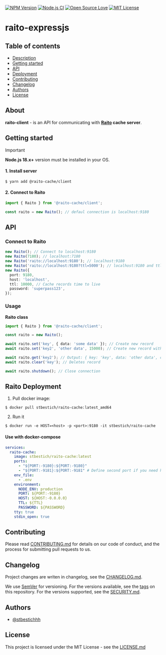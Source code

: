 [![NPM Version](https://img.shields.io/npm/v/@raito-cache/client)](https://www.npmjs.com/package/@raito-cache/client)
[![Node.js CI](https://github.com/stbestichhh/raito-client/actions/workflows/node.js.yml/badge.svg)](https://github.com/stbestichhh/raito-client/actions/workflows/node.js.yml)
[![Open Source Love](https://badges.frapsoft.com/os/v1/open-source.svg?v=103)](https://github.com/ellerbrock/open-source-badges/)
[![MIT License](https://img.shields.io/badge/License-MIT-green.svg)](LICENSE)

# raito-expressjs

## Table of contents

* [Description](#about)
* [Getting started](#getting-started)
* [API](#api)
* [Deployment](#deployment)
* [Contributing](#contributing)
* [Changelog](#changelog)
* [Authors](#authors)
* [License](#license)

## About

**raito-client** - is an API for communicating with **[Raito](https://github.com/stbestichhh/raito-cache) cache server**.

## Getting started

> [!IMPORTANT]
> **Node.js 18.x+** version must be installed in your OS.

#### 1. Install server
  ```shell
  $ yarn add @raito-cache/client
  ```

#### 2. Connect to Raito
```typescript
import { Raito } from '@raito-cache/client';

const raito = new Raito(); // defaul connection is localhost:9180
```

## API

### Connect to Raito
```typescript
new Raito(); // Connect to localhost:9180
new Raito(7180); // localhost:7180
new Raito('raito://localhost:9180'); // localhost:9180
new Raito('raito://localhost:9180?ttl=5000'); // localhost:9180 and ttl 5s
new Raito({
  port: 9180,
  host: 'localhost',
  ttl: 10000, // Cache records time to live
  password: 'superpass123', 
});
```

### Usage

**Raito class**
```typescript
import { Raito } from '@raito-cache/client';

const raito = new Raito();

await raito.set('key', { data: 'some data' }); // Create new record
await raito.set('key2', 'other data', 15000); // Create new record with 15s ttl

await raito.get('key2'); // Output: { key: 'key', data: 'other data', createdAt: Date, ttl: 15000 }
await raito.clear('key'); // Deletes record

await raito.shutdown(); // Close connection
```

## Raito Deployment
1. Pull docker image:
  ```shell
  $ docker pull stbestich/raito-cache:latest_amd64
  ```
2. Run it
  ```shell
  $ docker run -e HOST=<host> -p <port>:9180 -it stbestich/raito-cache
  ```

#### Use with docker-compose
```yaml
services:
  raito-cache:
    image: stbestich/raito-cache:latest
    ports:
      - "${PORT:-9180}:${PORT:-9180}"
      - "${PORT:-9181}:${PORT:-9181" # Define second port if you need http proxy
    env_file:
      - .env
    environment:
      NODE_ENV: production
      PORT: ${PORT:-9180}
      HOST: ${HOST:-0.0.0.0}
      TTL: ${TTL}
      PASSWORD: ${PASSWORD}
    tty: true
    stdin_open: true
```

## Contributing

Please read [CONTRIBUTING.md](CONTRIBUTING.md) for details on our code of conduct, and the process for submitting pull requests to us.

## Changelog

Project changes are writen in changelog, see the [CHANGELOG.md](CHANGELOG.md).

We use [SemVer](https://semver.org/) for versioning.
For the versions available, see the [tags](https://github.com/stbestichhh/raito-client/tags) on this repository.
For the versions supported, see the [SECURITY.md](SECURITY.md).

## Authors

- [@stbestichhh](https://www.github.com/stbestichhh)

## License

This project is licensed under the MIT License - see the [LICENSE.md](LICENSE)
